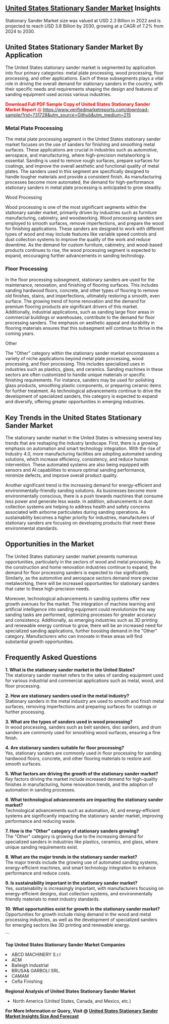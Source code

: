 <h2><a href="https://www.verifiedmarketreports.com/download-sample/?rid=731728&amp;utm_source=Github&amp;utm_medium=215" target="_blank">United States Stationary Sander Market</a> Insights</h2><p>Stationary Sander Market size was valued at USD 2.3 Billion in 2022 and is projected to reach USD 3.8 Billion by 2030, growing at a CAGR of 7.2% from 2024 to 2030.</p><p><h2>United States Stationary Sander Market By Application</h2><p>The United States stationary sander market is segmented by application into four primary categories: metal plate processing, wood processing, floor processing, and other applications. Each of these subsegments plays a vital role in driving the overall demand for stationary sanders in the country, with their specific needs and requirements shaping the design and features of sanding equipment used across various industries.</p><p><p><span class=""><span style="color: #ff0000;"><strong>Download Full PDF Sample Copy of United States Stationary Sander Market Report</strong> @ </span><a href="https://www.verifiedmarketreports.com/download-sample/?rid=731728&amp;utm_source=Github&amp;utm_medium=215" target="_blank">https://www.verifiedmarketreports.com/download-sample/?rid=731728&amp;utm_source=Github&amp;utm_medium=215</a></span></p></p><h3>Metal Plate Processing</h3><p>The metal plate processing segment in the United States stationary sander market focuses on the use of sanders for finishing and smoothing metal surfaces. These applications are crucial in industries such as automotive, aerospace, and manufacturing, where high-precision metalworking is essential. Sanding is used to remove rough surfaces, prepare surfaces for coatings, and improve the overall aesthetic and functional quality of metal plates. The sanders used in this segment are specifically designed to handle tougher materials and provide a consistent finish. As manufacturing processes become more automated, the demand for high-performance stationary sanders in metal plate processing is anticipated to grow steadily.</p><p>Wood Processing</p><p>Wood processing is one of the most significant segments within the stationary sander market, primarily driven by industries such as furniture manufacturing, cabinetry, and woodworking. Wood processing sanders are employed to smooth surfaces, remove imperfections, and prepare the wood for finishing applications. These sanders are designed to work with different types of wood and may include features like variable speed controls and dust collection systems to improve the quality of the work and reduce downtime. As the demand for custom furniture, cabinetry, and wood-based products continues to rise, the wood processing segment is expected to expand, encouraging further advancements in sanding technology.</p><h3>Floor Processing</h3><p>In the floor processing subsegment, stationary sanders are used for the maintenance, renovation, and finishing of flooring surfaces. This includes sanding hardwood floors, concrete, and other types of flooring to remove old finishes, stains, and imperfections, ultimately restoring a smooth, even surface. The growing trend of home renovation and the demand for premium flooring products are significant drivers of this market. Additionally, industrial applications, such as sanding large floor areas in commercial buildings or warehouses, contribute to the demand for floor processing sanders. The emphasis on aesthetic appeal and durability in flooring materials ensures that this subsegment will continue to thrive in the coming years.</p><p>Other</p><p>The "Other" category within the stationary sander market encompasses a variety of niche applications beyond metal plate processing, wood processing, and floor processing. This includes specialized uses in industries such as plastics, glass, and ceramics. Sanding machines in these sectors are often customized to handle unique materials or specific finishing requirements. For instance, sanders may be used for polishing glass products, smoothing plastic components, or preparing ceramic items for further treatment. As technological advancements continue to drive the development of specialized sanders, this category is expected to expand and diversify, offering greater opportunities in emerging industries.</p><h2>Key Trends in the United States Stationary Sander Market</h2><p>The stationary sander market in the United States is witnessing several key trends that are reshaping the industry landscape. First, there is a growing emphasis on automation and smart technology integration. With the rise of Industry 4.0, more manufacturing facilities are adopting automated sanding solutions, which increase efficiency, consistency, and reduce human intervention. These automated systems are also being equipped with sensors and AI capabilities to ensure optimal sanding performance, minimize defects, and improve overall product quality.</p><p>Another significant trend is the increasing demand for energy-efficient and environmentally-friendly sanding solutions. As businesses become more environmentally conscious, there is a push towards machines that consume less power and generate less waste. In addition, advancements in dust collection systems are helping to address health and safety concerns associated with airborne particulates during sanding operations. As sustainability becomes a higher priority for industries, manufacturers of stationary sanders are focusing on developing products that meet these environmental standards.</p><h2>Opportunities in the Market</h2><p>The United States stationary sander market presents numerous opportunities, particularly in the sectors of wood and metal processing. As the construction and home renovation industries continue to expand, the demand for floor processing sanders is expected to rise significantly. Similarly, as the automotive and aerospace sectors demand more precise metalworking, there will be increased opportunities for stationary sanders that cater to these high-precision needs.</p><p>Moreover, technological advancements in sanding systems offer new growth avenues for the market. The integration of machine learning and artificial intelligence into sanding equipment could revolutionize the way sanding tasks are performed, optimizing processes for greater accuracy and consistency. Additionally, as emerging industries such as 3D printing and renewable energy continue to grow, there will be an increased need for specialized sanding applications, further boosting demand in the "Other" category. Manufacturers who can innovate in these areas will find substantial growth opportunities.</p><h2>Frequently Asked Questions</h2><p><strong>1. What is the stationary sander market in the United States?</strong><br> The stationary sander market refers to the sales of sanding equipment used for various industrial and commercial applications such as metal, wood, and floor processing. </p><p><strong>2. How are stationary sanders used in the metal industry?</strong><br> Stationary sanders in the metal industry are used to smooth and finish metal surfaces, removing imperfections and preparing surfaces for coatings or further processing. </p><p><strong>3. What are the types of sanders used in wood processing?</strong><br> In wood processing, sanders such as belt sanders, disc sanders, and drum sanders are commonly used for smoothing wood surfaces, ensuring a fine finish. </p><p><strong>4. Are stationary sanders suitable for floor processing?</strong><br> Yes, stationary sanders are commonly used in floor processing for sanding hardwood floors, concrete, and other flooring materials to restore and smooth surfaces. </p><p><strong>5. What factors are driving the growth of the stationary sander market?</strong><br> Key factors driving the market include increased demand for high-quality finishes in manufacturing, home renovation trends, and the adoption of automation in sanding processes. </p><p><strong>6. What technological advancements are impacting the stationary sander market?</strong><br> Technological advancements such as automation, AI, and energy-efficient systems are significantly impacting the stationary sander market, improving performance and reducing waste. </p><p><strong>7. How is the "Other" category of stationary sanders growing?</strong><br> The "Other" category is growing due to the increasing demand for specialized sanders in industries like plastics, ceramics, and glass, where unique sanding requirements exist. </p><p><strong>8. What are the major trends in the stationary sander market?</strong><br> The major trends include the growing use of automated sanding systems, energy-efficient machines, and smart technology integration to enhance performance and reduce costs. </p><p><strong>9. Is sustainability important in the stationary sander market?</strong><br> Yes, sustainability is increasingly important, with manufacturers focusing on energy-efficient designs, dust collection systems, and environmentally friendly materials to meet industry standards. </p><p><strong>10. What opportunities exist for growth in the stationary sander market?</strong><br> Opportunities for growth include rising demand in the wood and metal processing industries, as well as the development of specialized sanders for emerging sectors like 3D printing and renewable energy. </p>```</p><p><strong>Top United States Stationary Sander Market Companies</strong></p><div data-test-id=""><p><li>ABCD MACHINERY S.r.l</li><li> ACM</li><li> Baileigh Industrial</li><li> BRUSA& GARBOLI SRL.</li><li> CAMAM</li><li> Cefla Finishing</li></p><div><strong>Regional Analysis of&nbsp;United States Stationary Sander Market</strong></div><ul><li dir="ltr"><p dir="ltr">North America&nbsp;(United States, Canada, and Mexico, etc.)</p></li></ul><p><strong>For More Information or Query, Visit @&nbsp;</strong><strong><a href="https://www.verifiedmarketreports.com/product/stationary-sander-market/?utm_source=Github&amp;utm_medium=215" target="_blank">United States Stationary Sander Market Insights Size And Forecast</a></strong></p></div>
